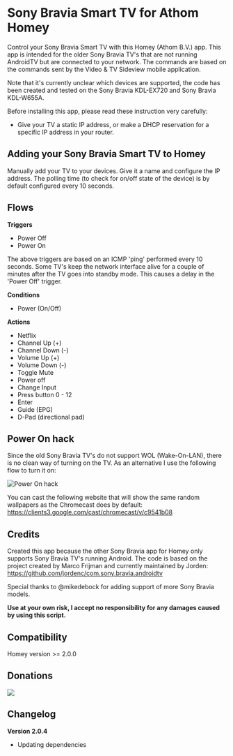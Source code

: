 # Sony Bravia Smart TV for Athom Homey

Control your Sony Bravia Smart TV with this Homey (Athom B.V.) app.
This app is intended for the older Sony Bravia TV's that are not running AndroidTV but are connected to your network.
The commands are based on the commands sent by the Video & TV Sideview mobile application.

Note that it's currently unclear which devices are supported, the code has been created and tested on the Sony Bravia KDL-EX720 and Sony Bravia KDL-W655A.

Before installing this app, please read these instruction very carefully:
- Give your TV a static IP address, or make a DHCP reservation for a specific IP address in your router.

## Adding your Sony Bravia Smart TV to Homey

Manually add your TV to your devices. Give it a name and configure the IP address.
The polling time (to check for on/off state of the device) is by default configured every 10 seconds.

## Flows

**Triggers**
- Power Off
- Power On

The above triggers are based on an ICMP 'ping' performed every 10 seconds. Some TV's keep the network interface alive for a couple of minutes after the TV goes into standby mode. This causes a delay in the 'Power Off' trigger.

**Conditions**
- Power (On/Off)

**Actions**
- Netflix
- Channel Up (+)
- Channel Down (-)
- Volume Up (+)
- Volume Down (-)
- Toggle Mute
- Power off
- Change Input
- Press button 0 - 12
- Enter
- Guide (EPG)
- D-Pad (directional pad)

## Power On hack
Since the old Sony Bravia TV's do not support WOL (Wake-On-LAN), there is no clean way of turning on the TV.
As an alternative I use the following flow to turn it on:

![Power On hack][poweron-hack]

You can cast the following website that will show the same random wallpapers as the Chromecast does by default: https://clients3.google.com/cast/chromecast/v/c9541b08

## Credits
Created this app because the other Sony Bravia app for Homey only supports Sony Bravia TV's running Android.
The code is based on the project created by Marco Frijman and currently maintained by Jorden:
https://github.com/jordenc/com.sony.bravia.androidtv

Special thanks to @mikedebock for adding support of more Sony Bravia models.

**Use at your own risk, I accept no responsibility for any damages caused by using this script.**

## Compatibility
Homey version >= 2.0.0

## Donations
[![](https://www.paypalobjects.com/en_US/i/btn/btn_donateCC_LG.gif)](https://www.paypal.com/cgi-bin/webscr?cmd=_s-xclick&hosted_button_id=SGUF7AJYAF83C)

## Changelog

**Version 2.0.4**
- Updating dependencies

[poweron-hack]: http://oi68.tinypic.com/ibxpx1.jpg
